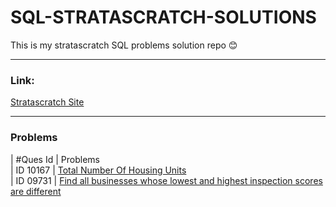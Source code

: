 # SQL-STRATASCRATCH-SOLUTIONS

This is my stratascratch SQL problems solution repo 😊

---

### Link:
[Stratascratch Site](https://platform.stratascratch.com/coding)  


---

### Problems


| \#Ques Id&nbsp;| Problems <br />
| ID 10167 | [Total Number Of Housing Units](./Easy/Total%20Number%20Of%20Housing%20Units.sql)<br />
| ID 09731 | [Find all businesses whose lowest and highest inspection scores are different](./Medium/Find%20all%20businesses%20whose%20lowest%20and%20highest%20inspection%20scores%20are%20different.sql)<br />
